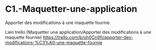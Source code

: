 # C1.-Maquetter-une-application
Apporter des modifications à une maquette fournie

Lien trello (Maquetter une application/Apporter des modifications à une maquette fournie)
https://trello.com/b/uh0Cn9fi/apporter-des-modifications-%C3%A0-une-maquette-fournie
